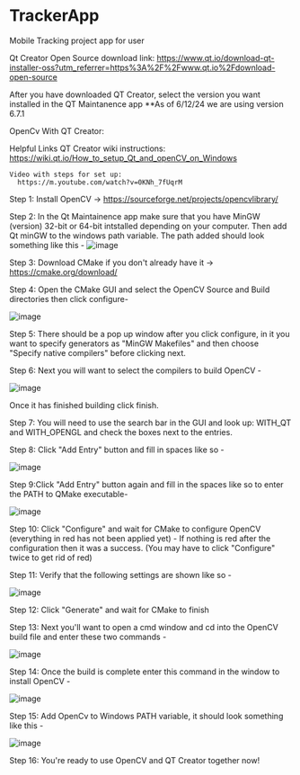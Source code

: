 # TrackerApp
Mobile Tracking project app for user

Qt Creator Open Source download link:
  https://www.qt.io/download-qt-installer-oss?utm_referrer=https%3A%2F%2Fwww.qt.io%2Fdownload-open-source

  After you have downloaded QT Creator, select the version you want installed in the QT Maintanence app
  **As of 6/12/24 we are using version 6.7.1

OpenCv With QT Creator:

  Helpful Links
    QT Creator wiki instructions:
      https://wiki.qt.io/How_to_setup_Qt_and_openCV_on_Windows
  
    Video with steps for set up:
      https://m.youtube.com/watch?v=0KNh_7fUqrM
  
  Step 1: Install OpenCV -> https://sourceforge.net/projects/opencvlibrary/
  
  
  Step 2: In the Qt Maintainence app make sure that you have MinGW (version) 32-bit or 64-bit intstalled depending on your computer.
        Then add Qt minGW to the windows path variable. The path added should look something like this - 
        ![image](https://github.com/KirraKotsenburg/TrackerApp/assets/90931675/2d6ba2d1-ba5b-4674-af25-a97afd2553a0)
        
  
  Step 3: Download CMake if you don't already have it -> https://cmake.org/download/
  

  Step 4: Open the CMake GUI and select the OpenCV Source and Build directories then click configure-
  
  ![image](https://github.com/KirraKotsenburg/TrackerApp/assets/90931675/62f94304-2eac-4b6a-9ef4-3aa2fb2ecde6)
  

  Step 5: There should be a pop up window after you click configure, in it you want to specify generators as "MinGW Makefiles" and then
        choose "Specify native compilers" before clicking next.


  Step 6: Next you will want to select the compilers to build OpenCV - 
  
  ![image](https://github.com/KirraKotsenburg/TrackerApp/assets/90931675/b227f654-edf8-4493-894e-96960ef33cc3)
  
  Once it has finished building click finish.


  Step 7: You will need to use the search bar in the GUI and look up: WITH_QT and WITH_OPENGL and check the boxes next to the entries.


  Step 8: Click "Add Entry" button and fill in spaces like so -

  ![image](https://github.com/KirraKotsenburg/TrackerApp/assets/90931675/ffac9abd-948f-40b7-9804-5c6f22a9ca1b)


  Step 9:Click "Add Entry" button again and fill in the spaces like so to enter the PATH to QMake executable- 

  ![image](https://github.com/KirraKotsenburg/TrackerApp/assets/90931675/1f728222-9b4d-456e-aa4f-9338178c8542)


  Step 10: Click "Configure" and wait for CMake to configure OpenCV (everything in red has not been applied yet) - If
        nothing is red after the configuration then it was a success. (You may have to click "Configure" twice to get rid of red)


  Step 11: Verify that the following settings are shown like so -

  ![image](https://github.com/KirraKotsenburg/TrackerApp/assets/90931675/5c362af0-bc03-44a3-b405-f2fd960bb20d)


  Step 12: Click "Generate" and wait for CMake to finish


  Step 13: Next you'll want to open a cmd window and cd into the OpenCV build file and enter these two commands -

  ![image](https://github.com/KirraKotsenburg/TrackerApp/assets/90931675/fb0727a6-fadd-4dae-a13a-5690bb1d095a)


  Step 14: Once the build is complete enter this command in the window to install OpenCV -

  ![image](https://github.com/KirraKotsenburg/TrackerApp/assets/90931675/761740dc-b5a8-49ed-acee-623e5e96f313)


  Step 15: Add OpenCv to Windows PATH variable, it should look something like this -

  ![image](https://github.com/KirraKotsenburg/TrackerApp/assets/90931675/dafd1d95-ac75-4411-a160-489d1918632c)


  Step 16: You're ready to use OpenCV and QT Creator together now!
